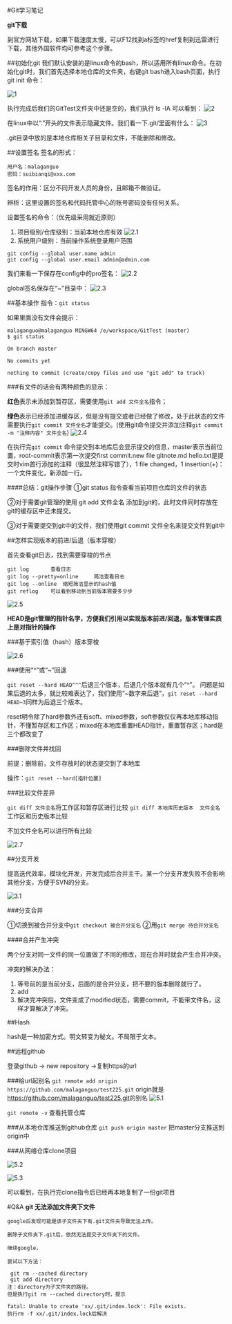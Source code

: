 #Git学习笔记

**git下载**

到官方网站下载，如果下载速度太慢，可以F12找到a标签的href复制到迅雷进行下载，其他外国软件均可参考这个步骤。

##初始化git
我们默认安装的是linux命令的bash，所以适用所有linux命令。在初始化git时，我们首先选择本地仓库的文件夹，右键git bash进入bash页面，执行	git init 命令：

![1](https://i.imgur.com/VKXV3Mz.png)

执行完成后我们的GitTest文件夹中还是空的，我们执行 ls -lA 可以看到：
![2](https://i.imgur.com/1RHBpIQ.png)

在linux中以“.”开头的文件表示隐藏文件。我们看一下.git/里面有什么：
![3](https://i.imgur.com/z1L6KeP.png)

.git目录中放的是本地仓库相关子目录和文件，不能删除和修改。

##设置签名
签名的形式：

	用户名：malaganguo
	密码：suibianqi@xxx.com

签名的作用：区分不同开发人员的身份，且邮箱不做验证。

辨析：这里设置的签名和代码托管中心的账号密码没有任何关系。

设置签名的命令：（优先级采用就近原则）

1. 项目级别/仓库级别：当前本地仓库有效
![2.1](https://i.imgur.com/XWvsSnz.png)
2. 系统用户级别：当前操作系统登录用户范围
	
~~~
git config --global user.name admin
git config --global user.email admin@admin.com
~~~

我们来看一下保存在config中的pro签名：
![2.2](https://i.imgur.com/wo8N9RI.png)

global签名保存在“~”目录中：
![2.3](https://i.imgur.com/Wxj70P2.png)

##基本操作
指令：`git status` 

如果里面没有文件会提示：
~~~
malaganguo@malaganguo MINGW64 /e/workspace/GitTest (master)
$ git status

On branch master

No commits yet

nothing to commit (create/copy files and use "git add" to track)
~~~
###有文件的话会有两种颜色的显示：

**红色**表示未添加到暂存区，需要使用`git add 文件全名`指令；

**绿色**表示已经添加进缓存区，但是没有提交或者已经做了修改，处于此状态的文件需要执行`git commit 文件全名`才能提交。(使用git命令提交并添加注释`git commit -m "注释内容" 文件全名`)
![2.4](https://i.imgur.com/EkclfEf.png)

在执行完`git commit` 命令提交到本地库后会显示提交的信息，master表示当前位置，root-commit表示第一次提交first commit.new file gitnote.md hello.txt是提交时vim首行添加的注释（很显然注释写错了），1 file changed，1 insertion(+)：一个文件变化，新添加一行。

####总结：git操作步骤
①git status 指令查看当前项目仓库的文件的状态

②对于需要git管理的使用 git add 文件全名 添加到git的，此时文件同时存放在git的缓存区中还未提交。

③对于需要提交到git中的文件，我们使用git commit 文件全名来提交文件到git中

##怎样实现版本的前进/后退（版本穿梭）

首先查看git日志，找到需要穿梭的节点  
~~~
git log       查看日志
git log --pretty=online     简洁查看日志
git log --online  缩短简洁显示的hash值
git reflog    可以看到移动到当前版本需要多少步
~~~

![2.5](https://i.imgur.com/grsHjGD.png)

**HEAD是git管理的指针名字，方便我们引用以实现版本前进/回退，版本管理实质上是对指针的操作**

###基于索引值（hash）版本穿梭

![2.6](https://i.imgur.com/W3qsg7U.png)

###使用“^”或“~”回退

`git reset --hard HEAD^^^`后退三个版本，后退几个版本就有几个“^”。
问题是如果后退的太多，就比较难表达了，我们使用“~数字来后退”，`git reset --hard HEAD~3`同样为后退三个版本。

reset明令除了hard参数外还有soft、mixed参数，soft参数仅仅再本地库移动指针，不懂暂存区和工作区；mixed在本地库重置HEAD指针，重置暂存区；hard是三个都改变了

###删除文件并找回

前提：删除前，文件存放时的状态提交到了本地库

操作：`git reset --hard[指针位置]`

###比较文件差异

`git diff 文件全名`将工作区和暂存区进行比较
`git diff 本地库历史版本  文件全名`工作区和历史版本比较

不加文件全名可以进行所有比较

![2.7](https://i.imgur.com/n5eG1QP.png)


##分支开发

提高迭代效率，模块化开发，开发完成后合并主干。某一个分支开发失败不会影响其他分支，方便于SVN的分支。

![3.1](https://i.imgur.com/FyNpn9g.png)

###分支合并

①切换到被合并分支中`git checkout 被合并分支名`
②用`git merge 待合并分支名`

####合并产生冲突

两个分支对同一文件的同一位置做了不同的修改，现在合并时就会产生合并冲突。

冲突的解决办法：


1. 等号前的是当前分支，后面的是合并分支，把不要的版本删除就行了。
2. add
3. 解决完冲突后，文件变成了modified状态，需要commit，不能带文件名，这样才算解决了冲突。

##Hash

hash是一种加密方式。明文转变为秘文。不局限于文本。

##远程github

登录github -> new repository ->复制https的url

###给url起别名
`git remote add origin https://github.com/malaganguo/test225.git` origin就是<a>https://github.com/malaganguo/test225.git</a>的别名
![5.1](https://i.imgur.com/IriOp7u.png)

`git remote -v` 查看托管仓库

###从本地仓库推送到github仓库
`git push origin master` 把master分支推送到origin中

###从网络仓库clone项目

![5.2](https://i.imgur.com/Xf4dHsY.png)

![5.3](https://i.imgur.com/ndQa32C.png)


可以看到，在执行完clone指令后已经再本地复制了一份git项目

#Q&A
	**git 无法添加文件夹下文件**
	
	google后发现可能是该子文件夹下有.git文件夹导致无法上传。
	
	删除子文件夹下.git后，依然无法提交子文件夹下的文件。
	
	继续google，
	
	尝试以下方法：
	
	 git rm --cached directory
	 git add directory
	注：directory为子文件夹的路径。
	但是执行git rm --cached directory时，提示
	
	fatal: Unable to create 'xx/.git/index.lock': File exists.
	执行rm -f xx/.git/index.lock后解决